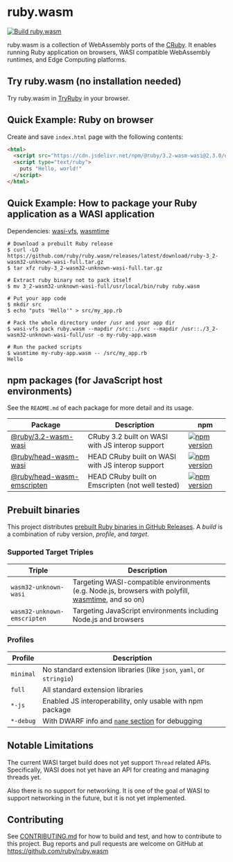 # ruby.wasm

[![Build ruby.wasm](https://github.com/ruby/ruby.wasm/actions/workflows/build.yml/badge.svg?branch=main)](https://github.com/ruby/ruby.wasm/actions/workflows/build.yml)

ruby.wasm is a collection of WebAssembly ports of the [CRuby](https://github.com/ruby/ruby).
It enables running Ruby application on browsers, WASI compatible WebAssembly runtimes, and Edge Computing platforms.

## Try ruby.wasm (no installation needed)

Try ruby.wasm in [TryRuby](https://try.ruby-lang.org/playground#code=puts+RUBY_DESCRIPTION&engine=cruby-3.2.0dev) in your browser.

## Quick Example: Ruby on browser

Create and save `index.html` page with the following contents:

```html
<html>
  <script src="https://cdn.jsdelivr.net/npm/@ruby/3.2-wasm-wasi@2.3.0/dist/browser.script.iife.js"></script>
  <script type="text/ruby">
    puts "Hello, world!"
  </script>
</html>
```

## Quick Example: How to package your Ruby application as a WASI application

Dependencies: [wasi-vfs](https://github.com/kateinoigakukun/wasi-vfs), [wasmtime](https://github.com/bytecodealliance/wasmtime)

```console
# Download a prebuilt Ruby release
$ curl -LO https://github.com/ruby/ruby.wasm/releases/latest/download/ruby-3_2-wasm32-unknown-wasi-full.tar.gz
$ tar xfz ruby-3_2-wasm32-unknown-wasi-full.tar.gz

# Extract ruby binary not to pack itself
$ mv 3_2-wasm32-unknown-wasi-full/usr/local/bin/ruby ruby.wasm

# Put your app code
$ mkdir src
$ echo "puts 'Hello'" > src/my_app.rb

# Pack the whole directory under /usr and your app dir
$ wasi-vfs pack ruby.wasm --mapdir /src::./src --mapdir /usr::./3_2-wasm32-unknown-wasi-full/usr -o my-ruby-app.wasm

# Run the packed scripts
$ wasmtime my-ruby-app.wasm -- /src/my_app.rb
Hello
```

## npm packages (for JavaScript host environments)

See the `README.md` of each package for more detail and its usage.

<table>
  <thead>
    <tr>
      <th>Package</th>
      <th>Description</th>
      <th>npm</th>
    </tr>
  </thead>
  <tbody>
    <tr>
      <td><a href="/packages/npm-packages/ruby-3.2-wasm-wasi">@ruby/3.2-wasm-wasi</a></td>
      <td>CRuby 3.2 built on WASI with JS interop support</td>
      <td><a href="https://badge.fury.io/js/@ruby/3.2-wasm-wasi" rel="nofollow"><img src="https://badge.fury.io/js/@ruby/3.2-wasm-wasi.svg" alt="npm version" style="max-width: 100%;"></a></td>
    </tr>
    <tr>
      <td><a href="/packages/npm-packages/ruby-head-wasm-wasi">@ruby/head-wasm-wasi</a></td>
      <td>HEAD CRuby built on WASI with JS interop support</td>
      <td><a href="https://badge.fury.io/js/@ruby/head-wasm-wasi" rel="nofollow"><img src="https://badge.fury.io/js/@ruby/head-wasm-wasi.svg" alt="npm version" style="max-width: 100%;"></a></td>
    </tr>
    <tr>
      <td><a href="/packages/npm-packages/ruby-head-wasm-emscripten">@ruby/head-wasm-emscripten</a></td>
      <td>HEAD CRuby built on Emscripten (not well tested)</td>
      <td><a href="https://badge.fury.io/js/@ruby/head-wasm-emscripten" rel="nofollow"><img src="https://badge.fury.io/js/@ruby/head-wasm-emscripten.svg" alt="npm version" style="max-width: 100%;"></a></td>
    </tr>
  </tbody>
</table>

## Prebuilt binaries

This project distributes [prebuilt Ruby binaries in GitHub Releases](https://github.com/ruby/ruby.wasm/releases).
A _build_ is a combination of ruby version, _profile_, and _target_.

### Supported Target Triples

<table>
  <thead>
    <tr>
      <th>Triple</th>
      <th>Description</th>
    </tr>
  </thead>
  <tbody>
    <tr>
      <td><code>wasm32-unknown-wasi</code></td>
      <td>Targeting WASI-compatible environments (e.g. Node.js, browsers with polyfill, <a href="https://github.com/bytecodealliance/wasmtime">wasmtime</a>, and so on)</td>
    </tr>
    <tr>
      <td><code>wasm32-unknown-emscripten</code></td>
      <td>Targeting JavaScript environments including Node.js and browsers</td>
    </tr>
  </tbody>
</table>

### Profiles

<table>
  <thead>
    <tr>
      <th>Profile</th>
      <th>Description</th>
    </tr>
  </thead>
  <tbody>
    <tr>
      <td><code>minimal</code></td>
      <td>No standard extension libraries (like <code>json</code>, <code>yaml</code>, or <code>stringio</code>)</td>
    </tr>
    <tr>
      <td><code>full</code></td>
      <td>All standard extension libraries</td>
    </tr>
    <tr>
      <td><code>*-js</code></td>
      <td>Enabled JS interoperability, only usable with npm package</td>
    </tr>
    <tr>
      <td><code>*-debug</code></td>
      <td>With DWARF info and <a href="https://webassembly.github.io/spec/core/appendix/custom.html#name-section" rel="nofollow"><code>name</code> section</a> for debugging</td>
    </tr>
  </tbody>
</table>

## Notable Limitations

The current WASI target build does not yet support `Thread` related APIs. Specifically, WASI does not yet have an API for creating and managing threads yet.

Also there is no support for networking. It is one of the goal of WASI to support networking in the future, but it is not yet implemented.


## Contributing

See [CONTRIBUTING.md](./CONTRIBUTING.md) for how to build and test, and how to contribute to this project.
Bug reports and pull requests are welcome on GitHub at https://github.com/ruby/ruby.wasm
